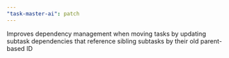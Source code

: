 ```yaml
---
"task-master-ai": patch
---
```


Improves dependency management when moving tasks by updating subtask dependencies that reference sibling subtasks by their old parent-based ID
